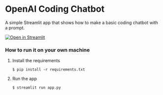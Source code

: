 #  OpenAI Coding Chatbot

A simple Streamlit app that shows how to make a basic coding chatbot with a prompt.

[![Open in Streamlit](https://static.streamlit.io/badges/streamlit_badge_black_white.svg)](https://openai-code.streamlit.app/)

### How to run it on your own machine

1. Install the requirements

   ```
   $ pip install -r requirements.txt
   ```

2. Run the app

   ```
   $ streamlit run app.py
   ```
